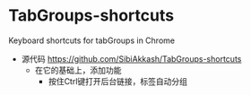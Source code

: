 # TabGroups-shortcuts
Keyboard shortcuts for tabGroups in Chrome


- 源代码 https://github.com/SibiAkkash/TabGroups-shortcuts
    - 在它的基础上，添加功能
        - 按住Ctrl键打开后台链接，标签自动分组